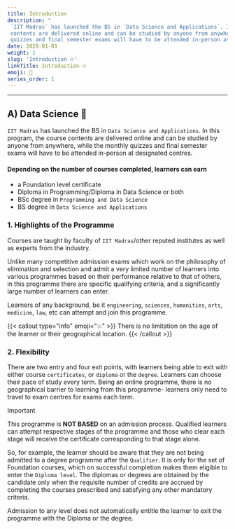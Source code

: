```yaml
---
title: Introduction
description: "
 `IIT Madras` has launched the BS in `Data Science and Applications`. In this program, the course
 contents are delivered online and can be studied by anyone from anywhere, while the monthly
 quizzes and final semester exams will have to be attended in-person at designated centres."
date: 2020-01-01
weight: 1
slug: 'Introduction 🔥'
linkTitle: Introduction 🔥
emoji: 💫
series_order: 1
---
```


---

## A) Data Science 🧠

 `IIT Madras` has launched the BS in `Data Science and Applications`. In this program, the course
 contents are delivered online and can be studied by anyone from anywhere, while the monthly
 quizzes and final semester exams will have to be attended in-person at designated centres.

#### Depending on the number of courses completed, learners can earn

- a Foundation level certificate
- Diploma in Programming/Diploma in Data Science or both
- BSc degree in `Programming and Data Science`
- BS degree in `Data Science and Applications`
  
### 1. Highlights of the Programme

 Courses are taught by faculty of `IIT Madras`/other reputed institutes as well as experts from
 the industry.

 Unlike many competitive admission exams which work on the philosophy of elimination and
 selection and admit a very limited number of learners into various programmes based on their
 performance relative to that of others, in this programme there are specific qualifying criteria,
 and a significantly large number of learners can enter.

 Learners of any background, be it `engineering`, `sciences`, `humanities`, `arts`, `medicine`, `law`, etc
 can attempt and join this programme.

{{< callout type="info" emoji="💥" >}}
There is no limitation on the age of the learner or their geographical location.
{{< /callout >}}

### 2. Flexibility

 There are two entry and four exit points, with learners being able to exit with either course
 `certificates`, or `diploma` or the `degree`. Learners can choose their pace of study every term.
 Being an online programme, there is no geographical barrier to learning from this programme- learners only need to travel to exam centres for exams each term.

> [!IMPORTANT]
> This programme is **NOT BASED** on an admission process.
 Qualified learners can attempt respective stages of the programme and those who clear each
 stage will receive the certificate corresponding to that stage alone.

So, for example, the learner should be aware that they are not being admitted to a degree
 programme after the `Qualifier`. It is only for the set of Foundation courses, which on
 successful completion makes them eligible to enter the `Diploma level`. The diplomas or
 degrees are obtained by the candidate only when the requisite number of credits are accrued
 by completing the courses prescribed and satisfying any other mandatory criteria.

 Admission to any level does not automatically entitle the learner to exit the programme with
 the Diploma or the degree.
